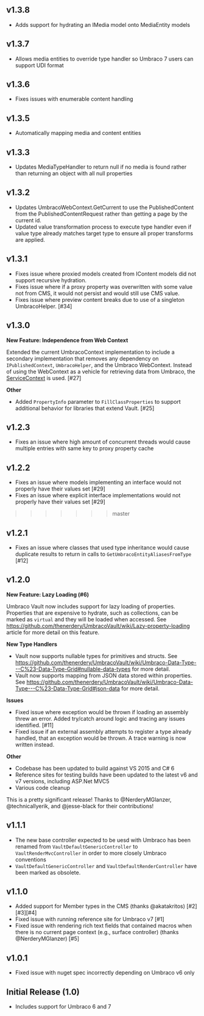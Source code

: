 ## v1.3.8
* Adds support for hydrating an IMedia model onto MediaEntity models

## v1.3.7
* Allows media entities to override type handler so Umbraco 7 users can support UDI format

## v1.3.6
* Fixes issues with enumerable content handling

## v1.3.5
* Automatically mapping media and content entities

## v1.3.3
* Updates MediaTypeHandler to return null if no media is found rather than returning an object with all null properties

## v1.3.2

* Updates UmbracoWebContext.GetCurrent to use the PublishedContent from the PublishedContentRequest rather than getting a page by the current id. 
* Updated value transformation process to execute type handler even if value type already matches target type to ensure all proper transforms are applied.

## v1.3.1

* Fixes issue where proxied models created from IContent models did not support recursive hydration.
* Fixes issue where if a proxy property was overwritten with some value not from CMS, it would not persist and would still use CMS value.
* Fixes issue where preview content breaks due to use of a singleton UmbracoHelper. [#34]

## v1.3.0

**New Feature: Independence from Web Context**

Extended the current UmbracoContext implementation to include a secondary implementation that removes any dependency on `IPublishedContext`, `UmbracoHelper`, and the Umbraco WebContext.  Instead of using the WebContext as a vehicle for retrieving data from Umbraco, the [ServiceContext](https://our.umbraco.org/documentation/Reference/Management/Services/) is used. [#27]

**Other**
 
 * Added `PropertyInfo` parameter to `FillClassProperties` to support additional behavior for libraries that extend Vault.  [#25]

## v1.2.3
 * Fixes an issue where high amount of concurrent threads would cause multiple entries with same key to proxy property cache

## v1.2.2
 * Fixes an issue where models implementing an interface would not properly have their values set [#29]
 * Fixes an issue where explicit interface implementations would not properly have their values set [#29]
>>>>>>> master

## v1.2.1

 * Fixes an issue where classes that used type inheritance would cause duplicate results to return in calls to `GetUmbracoEntityAliasesFromType` [#12]

## v1.2.0

**New Feature: Lazy Loading (#6)**
 
Umbraco Vault now includes support for lazy loading of properties. Properties that are expensive to hydrate,
such as collections, can be marked as `virtual` and they will be loaded when accessed. See <https://github.com/thenerdery/UmbracoVault/wiki/Lazy-property-loading> article
for more detail on this feature.

**New Type Handlers**

 * Vault now supports nullable types for primitives and structs. See <https://github.com/thenerdery/UmbracoVault/wiki/Umbraco-Data-Type---C%23-Data-Type-Grid#nullable-data-types> for more detail.
 * Vault now supports mapping from JSON data stored within properties. See <https://github.com/thenerdery/UmbracoVault/wiki/Umbraco-Data-Type---C%23-Data-Type-Grid#json-data> for more detail.

**Issues**
 
 * Fixed issue where exception would be thrown if loading an assembly threw an error. Added try/catch around logic and tracing any issues identified. [#11]
 * Fixed issue if an external assembly attempts to register a type already handled, that an exception would be thrown. A trace warning is now written instead.

**Other**

 * Codebase has been updated to build against VS 2015 and C# 6
 * Reference sites for testing builds have been updated to the latest v6 and v7 versions, including ASP.Net MVC5
 * Various code cleanup

This is a pretty significant release! Thanks to @NerderyMGlanzer, @technicallyerik, and @jesse-black for their contributions!
 
## v1.1.1

 * The new base controller expected to be uesd with Umbraco has been renamed from `VaultDefaultGenericController` to `VaultRenderMvcController` in order to more closely
   Umbraco conventions
 * `VaultDefaultGenericController` and `VaultDefaultRenderController` have been marked as obsolete.

## v1.1.0

 * Added support for Member types in the CMS (thanks @akatakritos) [#2][#3][#4]
 * Fixed issue with running reference site for Umbraco v7 [#1]
 * Fixed issue with rendering rich text fields that contained macros when there is no current page context (e.g., surface controller) (thanks @NerderyMGlanzer) [#5]

## v1.0.1

 * Fixed issue with nuget spec incorrectly depending on Umbraco v6 only

## Initial Release (1.0)

 * Includes support for Umbraco 6 and 7
